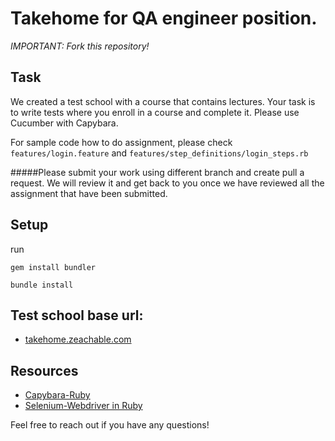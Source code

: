 # Takehome for QA engineer position.

*IMPORTANT: Fork this repository!*

## Task

We created a test school with a course that contains lectures.
Your task is to write tests where you enroll in a course and complete it.
Please use Cucumber with Capybara. 

For sample code how to do assignment, please check `features/login.feature` and `features/step_definitions/login_steps.rb`

#####Please submit your work using different branch and create pull a request. We will review it and get back to you once we have reviewed all the assignment that have been submitted.


## Setup

run
```
gem install bundler
```

```
bundle install
```

## Test school base url:

* [takehome.zeachable.com](http://takehome.zeachable.com)

## Resources

* [Capybara-Ruby](https://testautomationu.applitools.com/capybara-ruby/)
* [Selenium-Webdriver in Ruby](https://testautomationu.applitools.com/selenium-webdriver-with-ruby/)

Feel free to reach out if you have any questions!
